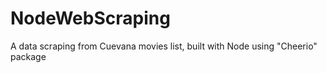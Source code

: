 # NodeWebScraping
A data scraping from Cuevana movies list, built with Node using "Cheerio" package
